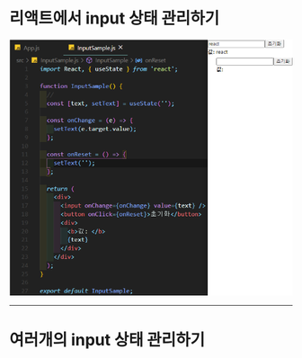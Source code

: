 # 리액트에서 input 상태 관리하기

![image-20200902131753917](6.input상태관리.assets/image-20200902131753917.png)

---

# 여러개의 input 상태 관리하기

